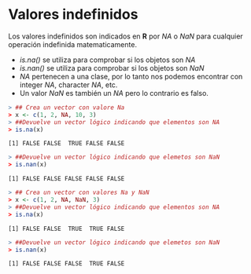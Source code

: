 
# Valores indefinidos

Los valores indefinidos son indicados en __R__ por _NA_ o _NaN_ para cualquier operación indefinida matematicamente.

+ _is.na()_ se utiliza para comprobar si los objetos son _NA_
+ _is.nan()_ se utiliza para comprobar si los objetos son _NaN_
+ _NA_ pertenecen a una clase, por lo tanto nos podemos encontrar con integer _NA_, character _NA_, etc.
+ Un valor _NaN_ es también un _NA_ pero lo contrario es falso.


```r
> ## Crea un vector con valore Na
> x <- c(1, 2, NA, 10, 3)
> ##Devuelve un vector lógico indicando que elementos son NA
> is.na(x)
```

```
[1] FALSE FALSE  TRUE FALSE FALSE
```

```r
> ##Devuelve un vector lógico indicando que elemetos son NaN
> is.nan(x)
```

```
[1] FALSE FALSE FALSE FALSE FALSE
```


```r
> ## Crea un vector con valores Na y NaN
> x <- c(1, 2, NA, NaN, 3)
> ##Devuelve un vector lógico indicando que elementos son NA
> is.na(x)
```

```
[1] FALSE FALSE  TRUE  TRUE FALSE
```

```r
> ##Devuelve un vector lógico indicando que elemetos son NaN
> is.nan(x)
```

```
[1] FALSE FALSE FALSE  TRUE FALSE
```

